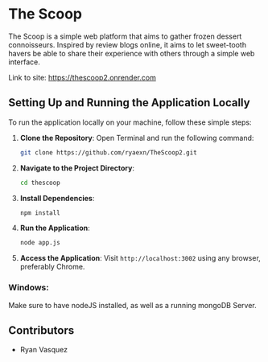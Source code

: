 # The Scoop

The Scoop is a simple web platform that aims to gather frozen dessert connoisseurs. Inspired by review blogs online, it aims to let sweet-tooth havers be able to share their experience with others through a simple web interface. 

Link to site: https://thescoop2.onrender.com

## Setting Up and Running the Application Locally
To run the application locally on your machine, follow these simple steps:

1. **Clone the Repository**:
    Open Terminal and run the following command:
    ```bash
    git clone https://github.com/ryaexn/TheScoop2.git
    ```

2. **Navigate to the Project Directory**:
    ```bash
    cd thescoop
    ```
3. **Install Dependencies**:
    ```bash
    npm install
    ```

3. **Run the Application**:
    ```bash
    node app.js
    ```

4. **Access the Application**:
    Visit `http://localhost:3002` using any browser, preferably Chrome.

### Windows:
Make sure to have nodeJS installed, as well as a running mongoDB Server.

## Contributors
- Ryan Vasquez

